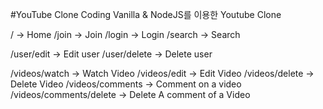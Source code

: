 #YouTube Clone Coding
Vanilla & NodeJS를 이용한 Youtube Clone

/ -> Home
/join -> Join
/login -> Login
/search -> Search

/user/edit -> Edit user
/user/delete -> Delete user

/videos/watch -> Watch Video
/videos/edit -> Edit Video
/videos/delete -> Delete Video
/videos/comments -> Comment on a video
/videos/comments/delete -> Delete A comment of a Video
